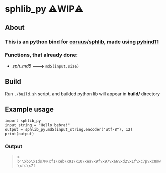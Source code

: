# **sphlib_py**     ⚠️WIP⚠️
## **About**
### This is an python bind for [coruus/sphlib](https://github.com/coruus/sphlib), made using [pybind11](https://github.com/pybind/pybind11)

 ### Functions, that already done:
 - _sph_md5_  **--->** ```md5(input,size)```

## Build
Run ```./build.sh``` script, and builded python lib will appear in **build/** directory

## Example usage

```
import sphlib_py
input_string = "Hello bebra!"
output = sphlib_py.md5(input_string.encoder("utf-8"), 12)
print(output)
```


### **Output**
> ```> b'\xb5\x1ds7M\xf1\xeb\x91\x10\xea\x9f\x97\xa6\xd2\x1f\xc7p\xc8mw\xfc\x7f```

